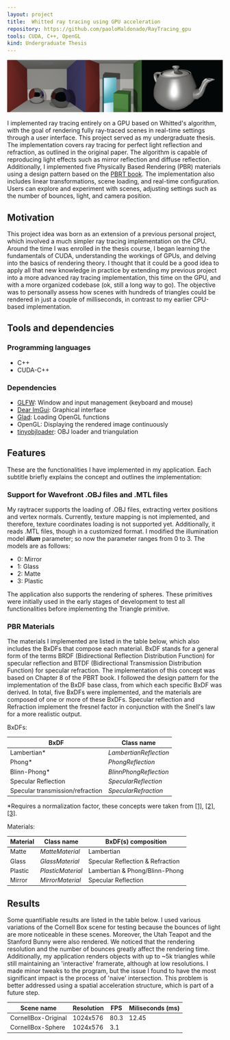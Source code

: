 ```yaml
---
layout: project
title:  Whitted ray tracing using GPU acceleration
repository: https://github.com/paoloMaldonado/RayTracing_gpu
tools: CUDA, C++, OpenGL
kind: Undergraduate Thesis
---
```


![Imgur](../images/projects/ray-tracing/ray-tracing-gpu@4x-8.png)

I implemented ray tracing entirely on a GPU based on Whitted's algorithm, with the goal of rendering fully ray-traced scenes in real-time settings through a user interface. This project served as my undergraduate thesis. The implementation covers ray tracing for perfect light reflection and refraction, as outlined in the original paper. The algorithm is capable of reproducing light effects such as mirror reflection and diffuse reflection. Additionally, I implemented five Physically Based Rendering (PBR) materials using a design pattern based on the [PBRT book](https://pbrt.org/). The implementation also includes linear transformations, scene loading, and real-time configuration. Users can explore and experiment with scenes, adjusting settings such as the number of bounces, light, and camera position. 

<!-- more -->

## Motivation
This project idea was born as an extension of a previous personal project, which involved a much simpler ray tracing implementation on the CPU. Around the time I was enrolled in the thesis course, I began learning the fundamentals of CUDA, understanding the workings of GPUs, and delving into the basics of rendering theory. I thought that it could be a good idea to apply all that new knowledge in practice by extending my previous project into a more advanced ray tracing implementation, this time on the GPU, and with a more organized codebase (ok, still a long way to go). The objective was to personally assess how scenes with hundreds of triangles could be rendered in just a couple of milliseconds, in contrast to my earlier CPU-based implementation.

## Tools and dependencies
### Programming languages
- C++
- CUDA-C++

### Dependencies
- [GLFW](https://www.glfw.org/): Window and input management (keyboard and mouse)
- [Dear ImGui](https://github.com/ocornut/imgui): Graphical interface
- [Glad](https://glad.dav1d.de/): Loading OpenGL functions
- OpenGL: Displaying the rendered image continuously
- [tinyobjloader](https://github.com/tinyobjloader/tinyobjloader): OBJ loader and triangulation

## Features
These are the functionalities I have implemented in my application. Each subtitle briefly explains the concept and outlines the implementation:

### Support for Wavefront .OBJ files and .MTL files
My raytracer supports the loading of .OBJ files, extracting vertex positions and vertex normals. Currently, texture mapping is not implemented, and therefore, texture coordinates loading is not supported yet. Additionally, it reads .MTL files, though in a customized format. I modified the illumination model **_illum_** parameter; so now the parameter ranges from 0 to 3. The models are as follows:

- 0: Mirror
- 1: Glass
- 2: Matte
- 3: Plastic

The application also supports the rendering of spheres. These primitives were initially used in the early stages of development to test all functionalities before implementing the Triangle primitive.

### PBR Materials
The materials I implemented are listed in the table below, which also includes the BxDFs that compose each material. BxDF stands for a general form of the terms BRDF (Bidirectional Reflection Distribution Function) for specular reflection and BTDF (Bidirectional Transmission Distribution Function) for specular refraction. The implementation of this concept was based on Chapter 8 of the PBRT book. I followed the design pattern for the implementation of the BxDF base class, from which each specific BxDF was derived. In total, five BxDFs were implemented, and the materials are composed of one or more of these BxDFs. Specular reflection and Refraction implement the fresnel factor in conjunction with the Snell's law for a more realistic output.

BxDFs:

| BxDF                             | Class name             |
| -------------------------------- | ---------------------- |
| Lambertian\*                     | _LambertianReflection_ |
| Phong\*                          | _PhongReflection_      |
| Blinn-Phong\*                    | _BlinnPhongReflection_ |
| Specular Reflection              | _SpecularReflection_   |
| Specular transmission/refraction | _SpecularRefraction_   |

\*Requires a normalization factor, these concepts were taken from [\[1\]](https://users.tricity.wsu.edu/~bobl/personal/mypubs/1993_plausible.pdf), [\[2\]](http://www.thetenthplanet.de/archives/255), [\[3\]](https://www.cs.princeton.edu/courses/archive/fall03/cs526/papers/lafortune94.pdf).

Materials:

| Material | Class name        | BxDF(s) composition              |
| -------- | ----------------- | -------------------------------- |
| Matte    | _MatteMaterial_   | Lambertian                       |
| Glass    | _GlassMaterial_   | Specular Reflection & Refraction |
| Plastic  | _PlasticMaterial_ | Lambertian & Phong/Blinn-Phong   |
| Mirror   | _MirrorMaterial_  | Specular Reflection              |

## Results
Some quantifiable results are listed in the table below. I used various variations of the Cornell Box scene for testing because the bounces of light are more noticeable in these scenes. Moreover, the Utah Teapot and the Stanford Bunny were also rendered. We noticed that the rendering resolution and the number of bounces greatly affect the rendering time. Additionally, my application renders objects with up to \~5k triangles while still maintaining an 'interactive' framerate, although at low resolutions. I made minor tweaks to the program, but the issue I found to have the most significant impact is the process of 'naive' intersection. This problem is better addressed using a spatial acceleration structure, which is part of a future step.

| Scene name          | Resolution | FPS  | Miliseconds (ms) |
| ------------------- | ---------- | ---- | ---------------- |
| CornellBox-Original | 1024x576   | 80.3 | 12.45            |
| CornellBox-Sphere   | 1024x576   | 3.1  |                  |





